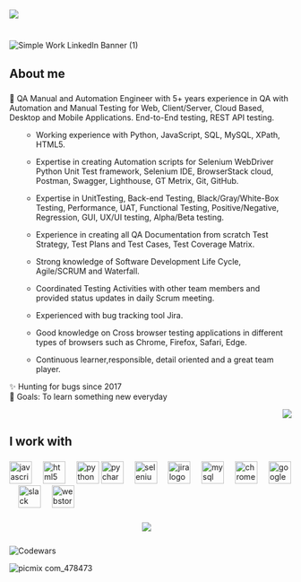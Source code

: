 <h1 align="center"></h1>
<img src="https://capsule-render.vercel.app/api?type=waving&height=246&color=gradient&text=Hi%20there&reversal=false&animation=twinkling"/>

<h1 align="center"></h1>



![Simple Work LinkedIn Banner (1)](https://github.com/TatsianaLentz/TatsianaLentz/assets/167602491/4ed8422d-d89a-4991-9233-86ba8faf1818)











###

<h2 align="left">About me</h2>

###
<p align="left">

🎉 QA Manual and Automation Engineer with 5+ years experience in QA with Automation and Manual Testing for Web, Client/Server, Cloud Based, Desktop and Mobile Applications. End-to-End testing, REST API testing.
<ul>

 - Working experience with Python, JavaScript, SQL, MySQL, XPath, HTML5.

- Expertise in  creating Automation scripts for Selenium WebDriver Python Unit Test framework, Selenium IDE, BrowserStack cloud, Postman, Swagger, Lighthouse, GT Metrix, Git, GitHub.

- Expertise in UnitTesting, Back-end Testing, Black/Gray/White-Box Testing, Performance, UAT, Functional Testing, Positive/Negative, Regression, GUI, UX/UI testing, Alpha/Beta testing.


- Experience in creating all QA Documentation from scratch Test Strategy, Test Plans and Test Cases, Test Coverage Matrix.

- Strong knowledge of Software Development Life Cycle, Agile/SCRUM and Waterfall.

- Coordinated Testing Activities with other team members and provided status updates in daily Scrum meeting.

- Experienced with bug tracking tool Jira.

- Good knowledge on Cross browser testing applications in different types of browsers such as Chrome, Firefox, Safari, Edge.

- Continuous learner,responsible, detail oriented and a great team player. </p></ul>
<p align="left">✨ Hunting for  bugs since 2017<br>🎯 Goals: To learn something new everyday</p>
<p align="right">
 

<img src="https://github.com/TatsianaLentz/TatsianaLentz/assets/167602491/7972a9aa-a902-48d3-92aa-a9f910e359e5"/>








</p>


<h2 align="left">I work with</h2>

###

<div align="left">
  <img src="https://cdn.jsdelivr.net/gh/devicons/devicon/icons/javascript/javascript-original.svg" height="40" alt="javascript logo"  />
  <img width="12" />
  <img src="https://cdn.jsdelivr.net/gh/devicons/devicon/icons/html5/html5-original.svg" height="40" alt="html5 logo"  />
  <img width="12" />
  <img src="https://cdn.jsdelivr.net/gh/devicons/devicon/icons/python/python-original.svg" height="40" alt="python logo"  />
  <img src="https://cdn.jsdelivr.net/gh/devicons/devicon/icons/pycharm/pycharm-original.svg" height="40" alt="pycharm logo"  />
  <img width="12" />
  <img src="https://cdn.jsdelivr.net/gh/devicons/devicon/icons/selenium/selenium-original.svg" height="40" alt="selenium logo"  />
  <img width="12" />
  <img src="https://cdn.jsdelivr.net/gh/devicons/devicon/icons/jira/jira-original.svg" height="40" alt="jira logo"  />
  <img width="12" />
  <img src="https://cdn.jsdelivr.net/gh/devicons/devicon/icons/mysql/mysql-original.svg" height="40" alt="mysql logo"  />
  <img width="12" />
  <img src="https://cdn.jsdelivr.net/gh/devicons/devicon/icons/chrome/chrome-original.svg" height="40" alt="chrome logo"  />
  <img width="12" />
  <img src="https://cdn.jsdelivr.net/gh/devicons/devicon/icons/google/google-original.svg" height="40" alt="google logo"  />
  <img width="12" />
  <img src="https://cdn.jsdelivr.net/gh/devicons/devicon/icons/slack/slack-original.svg" height="40" alt="slack logo"  />
  <img width="12" />
  <img src="https://cdn.jsdelivr.net/gh/devicons/devicon/icons/webstorm/webstorm-original.svg" height="40" alt="webstorm logo"  />


  



</div>

###

<div align="center">
  <img src="https://github.com/TatsianaLentz/TatsianaLentz/assets/167602491/4aea4a17-df40-4d8f-8378-07b4a3d7dd51)"  />
  <img width="10" />
</div>

###
![Codewars](https://github.r2v.ch/codewars?user=TatsianaL&name=true&theme=gradient_light&stroke=%23b362ff)

![picmix com_478473](https://github.com/TatsianaLentz/TatsianaLentz/assets/167602491/f31d1fdf-d27a-404f-98fa-a0d54370af42)

